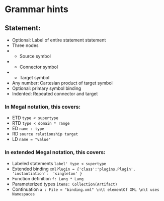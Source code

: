 # Grammar hints

## Statement:
* Optional: Label of entire statement statement
* Three nodes
* * Source symbol
* * Connector symbol
* * Target symbol
* Any number: Cartesian product of target symbol
* Optional: primary symbol binding
* Indented: Repeated connector and target

### In Megal notation, this covers:
* ETD `type < supertype`
* RTD `type < domain * range`
* ED `name : type`
* RD `source relationship target`
* LD `name = "value"`

### In extended Megal notation, this covers:
* Labeled statements `label' type < supertype`
* Extended binding `xmlPlugin = {'class':'plugins.Plugin', 'instantiation': 
'singleton' }`
* Function definition `f: Lang * Lang`
* Parameterized types `items: Collection(Artifact)`
* Continuation `a : File = "binding.xml" \n\t elementOf XML \n\t uses 
Namespaces`